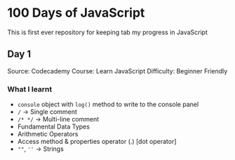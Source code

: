 # 100 Days of JavaScript
This is first ever repository for keeping tab my progress in JavaScript

## Day 1
Source: Codecademy
Course: Learn JavaScript
Difficulty: Beginner Friendly

### What I learnt
- `console` object with `log()` method to write to the console panel
- `/` -> Single comment
- `/* */` -> Multi-line comment
- Fundamental Data Types
- Arithmetic Operators
- Access method & properties operator (.) [dot operator]
- `""`, `''` -> Strings
